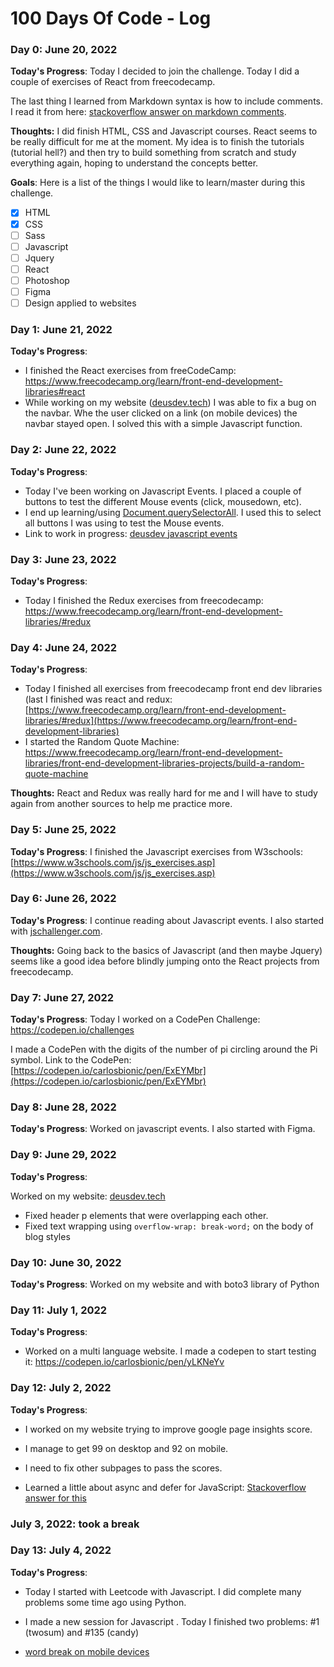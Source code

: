 # 100 Days Of Code - Log

### Day 0: June 20, 2022
[comment]: # (delete me or comment me out)

**Today's Progress**: Today I decided to join the challenge. Today I did a couple of exercises of React from freecodecamp.

The last thing I learned from Markdown syntax is how to include comments. I read it from here: [stackoverflow answer on markdown comments](https://stackoverflow.com/questions/4823468/comments-in-markdown).

**Thoughts:** I did finish HTML, CSS and Javascript courses. React seems to be really difficult for me at the moment. My idea is to finish the tutorials (tutorial hell?) and then try to build something from scratch and study everything again, hoping to understand the concepts better.

**Goals**: Here is a list of the things I would like to learn/master during this challenge.

* [x] HTML
* [x] CSS
* [ ] Sass
* [ ] Javascript
* [ ] Jquery
* [ ] React
* [ ] Photoshop
* [ ] Figma
* [ ] Design applied to websites

### Day 1: June 21, 2022

**Today's Progress**: 

* I finished the React exercises from freeCodeCamp: https://www.freecodecamp.org/learn/front-end-development-libraries#react
* While working on my website ([deusdev.tech](http://deusdev.tech/)) I was able to fix a bug on the navbar. Whe the user clicked on a link (on mobile devices) the navbar stayed open. I solved this with a simple Javascript function.

### Day 2: June 22, 2022

**Today's Progress**: 

* Today I've been working on Javascript Events. I placed a couple of buttons to test the different Mouse events (click, mousedown, etc).
* I end up learning/using [Document.querySelectorAll](https://developer.mozilla.org/es/docs/Web/API/Document/querySelectorAll). I used this to select all buttons I was using to test the Mouse events.
* Link to work in progress: [deusdev javascript events](https://deusdev.tech/blog/javascript-events/)

### Day 3: June 23, 2022

**Today's Progress**: 

* Today I finished the Redux exercises from freecodecamp: https://www.freecodecamp.org/learn/front-end-development-libraries/#redux

### Day 4: June 24, 2022

**Today's Progress**: 

* Today I finished all exercises from freecodecamp front end dev libraries (last I finished was react and redux: [https://www.freecodecamp.org/learn/front-end-development-libraries/#redux](https://www.freecodecamp.org/learn/front-end-development-libraries)
* I started the Random Quote Machine: https://www.freecodecamp.org/learn/front-end-development-libraries/front-end-development-libraries-projects/build-a-random-quote-machine

**Thoughts:**
React and Redux was really hard for me and I will have to study again from another sources to help me practice more.

### Day 5: June 25, 2022

**Today's Progress**: I finished the Javascript exercises from W3schools: [https://www.w3schools.com/js/js_exercises.asp](https://www.w3schools.com/js/js_exercises.asp)

### Day 6: June 26, 2022

**Today's Progress**: I continue reading about Javascript events. I also started with [jschallenger.com](jschallenger.com).

**Thoughts:** Going back to the basics of Javascript (and then maybe Jquery) seems like a good idea before blindly jumping onto the React projects from freecodecamp.

### Day 7: June 27, 2022

**Today's Progress**: Today I worked on a CodePen Challenge: https://codepen.io/challenges

I made a CodePen with the digits of the number of pi circling around the Pi symbol. Link to the CodePen: [https://codepen.io/carlosbionic/pen/ExEYMbr](https://codepen.io/carlosbionic/pen/ExEYMbr)

### Day 8: June 28, 2022

**Today's Progress**: Worked on javascript events. I also started with Figma.

### Day 9: June 29, 2022

**Today's Progress**:

Worked on my website: [deusdev.tech](deusdev.tech)
* Fixed header p elements that were overlapping each other.
* Fixed text wrapping using `overflow-wrap: break-word;` on the body of blog styles

### Day 10: June 30, 2022

**Today's Progress**: Worked on my website and with boto3 library of Python

### Day 11: July 1, 2022

**Today's Progress**:

* Worked on a multi language website. I made a codepen to start testing it: https://codepen.io/carlosbionic/pen/yLKNeYv

### Day 12: July 2, 2022

**Today's Progress**:

* I worked on my website trying to improve google page insights score.

* I manage to get 99 on desktop and 92 on mobile.

* I need to fix other subpages to pass the scores.

* Learned a little about async and defer for JavaScript: [Stackoverflow answer for this](https://t.co/njFWXEelK0)

### July 3, 2022: took a break

### Day 13: July 4, 2022

**Today's Progress**:

* Today I started with Leetcode  with Javascript. I did complete many problems some time ago using Python.

* I made a new session for Javascript . Today I finished two problems: #1 (twosum) and #135 (candy)

* [word break on mobile devices](https://codepen.io/carlosbionic/pen/abYvLrm)
